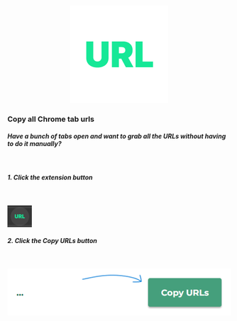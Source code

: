 <p align="center">
  <img src="./assets/icon-large.png" />
</p>

### **Copy all Chrome tab urls**

##### Have a bunch of tabs open and want to grab all the URLs without having to do it manually?

</br>

##### 1. Click the extension button

</br>

![Image of extension button](./assets/extension-button.png)

##### 2. Click the Copy URLs button

</br>

![Image of copy URLs button](./assets/copy-button.png)

